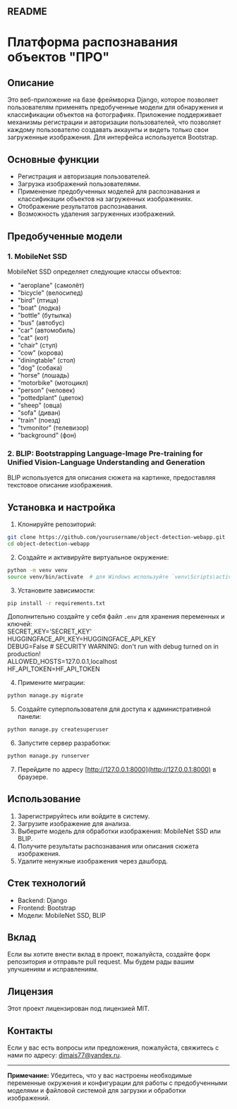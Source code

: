 ## README

# Платформа распознавания объектов "ПРО"

## Описание

Это веб-приложение на базе фреймворка Django, которое позволяет пользователям применять предобученные модели для обнаружения и классификации объектов на фотографиях. Приложение поддерживает механизмы регистрации и авторизации пользователей, что позволяет каждому пользователю создавать аккаунты и видеть только свои загруженные изображения. Для интерфейса используется Bootstrap.

## Основные функции

- Регистрация и авторизация пользователей.
- Загрузка изображений пользователями.
- Применение предобученных моделей для распознавания и классификации объектов на загруженных изображениях.
- Отображение результатов распознавания.
- Возможность удаления загруженных изображений.

## Предобученные модели

### 1. MobileNet SSD

MobileNet SSD определяет следующие классы объектов:

- "aeroplane" (самолёт)
- "bicycle" (велосипед)
- "bird" (птица)
- "boat" (лодка)
- "bottle" (бутылка)
- "bus" (автобус)
- "car" (автомобиль)
- "cat" (кот)
- "chair" (стул)
- "cow" (корова)
- "diningtable" (стол)
- "dog" (собака)
- "horse" (лошадь)
- "motorbike" (мотоцикл)
- "person" (человек)
- "pottedplant" (цветок)
- "sheep" (овца)
- "sofa" (диван)
- "train" (поезд)
- "tvmonitor" (телевизор)
- "background" (фон)

### 2. BLIP: Bootstrapping Language-Image Pre-training for Unified Vision-Language Understanding and Generation

BLIP используется для описания сюжета на картинке, предоставляя текстовое описание изображения.

## Установка и настройка

1. Клонируйте репозиторий:

```bash
git clone https://github.com/yourusername/object-detection-webapp.git
cd object-detection-webapp
```

2. Создайте и активируйте виртуальное окружение:

```bash
python -m venv venv
source venv/bin/activate  # для Windows используйте `venv\Scripts\activate`
```

3. Установите зависимости:

```bash
pip install -r requirements.txt
```
Дополнительно создайте у себя файл `.env` для хранения переменных и ключей:  
SECRET_KEY='SECRET_KEY'  
HUGGINGFACE_API_KEY=HUGGINGFACE_API_KEY  
DEBUG=False # SECURITY WARNING: don't run with debug turned on in production!  
ALLOWED_HOSTS=127.0.0.1,localhost  
HF_API_TOKEN=HF_API_TOKEN  


4. Примените миграции:

```bash
python manage.py migrate
```

5. Создайте суперпользователя для доступа к административной панели:

```bash
python manage.py createsuperuser
```

6. Запустите сервер разработки:

```bash
python manage.py runserver
```

7. Перейдите по адресу [http://127.0.0.1:8000](http://127.0.0.1:8000) в браузере.

## Использование

1. Зарегистрируйтесь или войдите в систему.
2. Загрузите изображение для анализа.
3. Выберите модель для обработки изображения: MobileNet SSD или BLIP.
4. Получите результаты распознавания или описания сюжета изображения.
5. Удалите ненужные изображения через дашборд.

## Стек технологий

- Backend: Django
- Frontend: Bootstrap
- Модели: MobileNet SSD, BLIP


## Вклад

Если вы хотите внести вклад в проект, пожалуйста, создайте форк репозитория и отправьте pull request. Мы будем рады вашим улучшениям и исправлениям.

## Лицензия

Этот проект лицензирован под лицензией MIT. 

## Контакты

Если у вас есть вопросы или предложения, пожалуйста, свяжитесь с нами по адресу: [dimais77@yandex.ru](mailto:dimais77@yandex.ru).

---

**Примечание:** Убедитесь, что у вас настроены необходимые переменные окружения и конфигурации для работы с предобученными моделями и файловой системой для загрузки и обработки изображений.